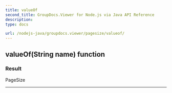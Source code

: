 ```yaml
---
title: valueOf
second_title: GroupDocs.Viewer for Node.js via Java API Reference
description: 
type: docs

url: /nodejs-java/groupdocs.viewer/pagesize/valueof/
---
```


## valueOf(String name)  function


### Result
PageSize


---


